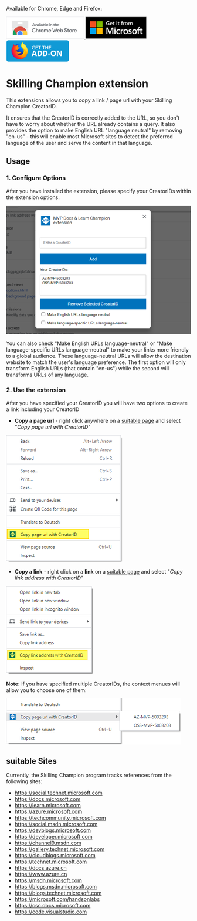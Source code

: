 Available for Chrome, Edge and Firefox:

<a target="_blank" href="https://chrome.google.com/webstore/detail/mvp-docs-learn-champion-e/eichjbmnicihhbhodbejfkceoknaclfd">
<img src="./assets/chrome-badge.png" height="60" title="Click here to install this sample from the Chrome Web Store">
</a>

<a target="_blank" href="https://microsoftedge.microsoft.com/addons/detail/mvp-docs-learn-champion/fmbcbeaecledoacfmelbailimfbcjpkb">
<img src="./assets/edge-badge.png" height="60" title="Click here to install this sample from the Edge Store">
</a>

<a target="_blank" href="https://addons.mozilla.org/en-US/firefox/addon/mvp-docs-learn-champion">
<img src="./assets/firefox-badge.png" height="60" title="Click here to install this sample from the Edge Store">
</a>

# Skilling Champion extension

This extensions allows you to copy a link / page url with your Skilling Champion CreatorID.

It ensures that the CreatorID is correctly added to the URL, so you don't have to worry about whether the URL already contains a query. It also provides the option to make English URL "language neutral" by removing "en-us" - this will enable most Microsoft sites to detect the preferred language of the user and serve the content in that language.



## Usage

### 1. Configure Options

After you have installed the extension, please specify your CreatorIDs within the extension options:

![Extension Options](./assets/screenshot_options.png)

You can also check "Make English URLs language-neutral" or "Make language-specific URLs language-neutral" to make your links more friendly to a global audience. These language-neutral URLs will allow the destination website to match the user's language preference. 
The first option will only transform English URLs (that contain "en-us") while the second will transforms URLs of any language.

### 2. Use the extension

After you have specified your CreatorID you will have two options to create a link including your CreatorID

* **Copy a page url** - right click anywhere on a [suitable page](#suitable-sites) and select "*Copy page url with CreatorID*"

![copy page url](./assets/copy-page-url.png)

* **Copy a link** - right click on a **link** on a [suitable page](#suitable-sites) and select "*Copy link address with CreatorID*"

![copy Link Address](./assets/copy-link-address.png)

**Note:** If you have specified multiple CreatorIDs, the context menues will allow you to choose one of them:

![multiple creator ids](./assets/multiple-creator-ids.png)

<a name="suitable-sites"></a>
## suitable Sites

Currently, the Skilling Champion program tracks references from the following sites:

* https://social.technet.microsoft.com
* https://docs.microsoft.com
* https://learn.microsoft.com
* https://azure.microsoft.com
* https://techcommunity.microsoft.com
* https://social.msdn.microsoft.com
* https://devblogs.microsoft.com
* https://developer.microsoft.com
* https://channel9.msdn.com
* https://gallery.technet.microsoft.com
* https://cloudblogs.microsoft.com
* https://technet.microsoft.com
* https://docs.azure.cn
* https://www.azure.cn
* https://msdn.microsoft.com
* https://blogs.msdn.microsoft.com
* https://blogs.technet.microsoft.com
* https://microsoft.com/handsonlabs
* https://csc.docs.microsoft.com
* https://code.visualstudio.com
